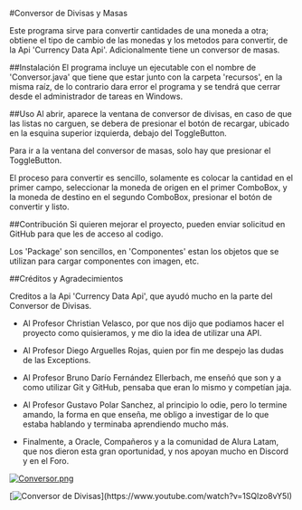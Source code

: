#Conversor de Divisas y Masas

Este programa sirve para convertir cantidades de una moneda a otra; obtiene el tipo de cambio de las monedas y los metodos para convertir, de la Api 'Currency Data Api'. Adicionalmente tiene un conversor de masas.

##Instalación
El programa incluye un ejecutable con el nombre de 'Conversor.java' que tiene que estar junto con la carpeta 'recursos', en la misma raíz, de lo contrario dara error el programa y se tendrá que cerrar desde el administrador de tareas en Windows.

##Uso
Al abrir, aparece la ventana de conversor de divisas, en caso de que las listas no carguen, se debera de presionar el botón de recargar, ubicado en la esquina superior izquierda, debajo del ToggleButton.

Para ir a la ventana del conversor de masas, solo hay que presionar el ToggleButton.

El proceso para convertir es sencillo, solamente es colocar la cantidad en el primer campo, seleccionar la moneda de origen en el primer ComboBox, y la moneda de destino en el segundo ComboBox, presionar el botón de convertir y listo.

##Contribución
Si quieren mejorar el proyecto, pueden enviar solicitud en GitHub para que les de acceso al codigo.

Los 'Package' son sencillos, en 'Componentes' estan los objetos que se utilizan para cargar componentes con imagen, etc.

##Créditos y Agradecimientos

Creditos a la Api 'Currency Data Api', que ayudó mucho en la parte del Conversor de Divisas.

- Al Profesor Christian Velasco, por que nos dijo que podiamos hacer el proyecto como quisieramos, y me dio la idea de utilizar una API.

- Al Profesor Diego Arguelles Rojas, quien por fin me despejo las dudas de las Exceptions.

- Al Profesor Bruno Darío Fernández Ellerbach, me enseñó que son y a como utilizar Git y GitHub, pensaba que eran lo mismo y competían jaja.

- Al Profesor Gustavo Polar Sanchez, al principio lo odie, pero lo termine amando, la forma en que enseña, me obligo a investigar de lo que estaba hablando y terminaba aprendiendo mucho más.

- Finalmente, a Oracle, Compañeros y a la comunidad de Alura Latam, que nos dieron esta gran oportunidad, y nos apoyan mucho en Discord y en el Foro.

[![Conversor.png](https://i.postimg.cc/FzVKMk6G/Conversor.png)](https://postimg.cc/kRD98Gqt)

[![Conversor de Divisas]([https://i.ytimg.com/vi/ABC123/mqdefault.jpg](https://i9.ytimg.com/vi/1SQlzo8vY5I/mqdefault.jpg?sqp=CMSU06AG-oaymwEmCMACELQB8quKqQMa8AEB-AHUBoAC4AOKAgwIABABGGUgVihSMA8=&rs=AOn4CLAmRi717VTDKv__kothjlF57ARfpg))](https://www.youtube.com/watch?v=1SQlzo8vY5I)


